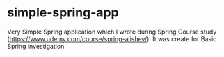 # simple-spring-app
Very Simple Spring application which I wrote during Spring Course study (https://www.udemy.com/course/spring-alishev/).
It was create for Basic Spring investigation
